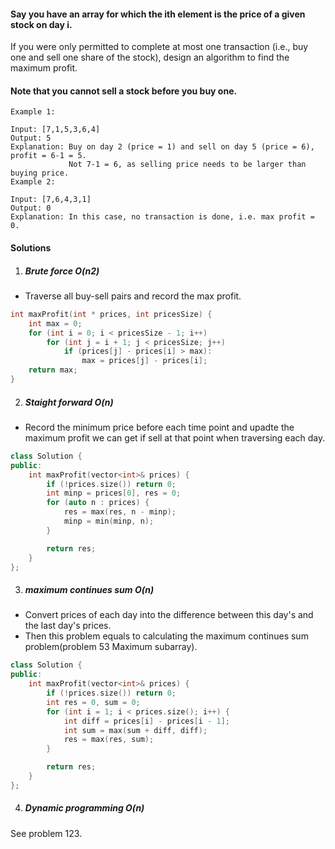 #### Say you have an array for which the ith element is the price of a given stock on day i.

If you were only permitted to complete at most one transaction (i.e., buy one and sell one share of the stock), design an algorithm to find the maximum profit.

#### Note that you cannot sell a stock before you buy one.

```
Example 1:

Input: [7,1,5,3,6,4]
Output: 5
Explanation: Buy on day 2 (price = 1) and sell on day 5 (price = 6), profit = 6-1 = 5.
             Not 7-1 = 6, as selling price needs to be larger than buying price.
Example 2:

Input: [7,6,4,3,1]
Output: 0
Explanation: In this case, no transaction is done, i.e. max profit = 0.
```

#### Solutions

1. ##### Brute force O(n2)

- Traverse all buy-sell pairs and record the max profit.

```cpp
int maxProfit(int * prices, int pricesSize) {
    int max = 0;
    for (int i = 0; i < pricesSize - 1; i++)
        for (int j = i + 1; j < pricesSize; j++)
            if (prices[j] - prices[i] > max):
                max = prices[j] - prices[i];
    return max;
}
```

2. ##### Staight forward O(n)

- Record the minimum price before each time point and upadte the maximum profit we can get if sell at that point when traversing each day.

```cpp
class Solution {
public:
    int maxProfit(vector<int>& prices) {
        if (!prices.size()) return 0;
        int minp = prices[0], res = 0;
        for (auto n : prices) {
            res = max(res, n - minp);
            minp = min(minp, n);
        }

        return res;
    }
};
```

3. ##### maximum continues sum O(n)

- Convert prices of each day into the difference between this day's and the last day's prices.
- Then this problem equals to calculating the maximum continues sum problem(problem 53 Maximum subarray).


```cpp
class Solution {
public:
    int maxProfit(vector<int>& prices) {
        if (!prices.size()) return 0;
        int res = 0, sum = 0;
        for (int i = 1; i < prices.size(); i++) {
            int diff = prices[i] - prices[i - 1];
            int sum = max(sum + diff, diff);
            res = max(res, sum);
        }

        return res;
    }
};
```

4. ##### Dynamic programming O(n)

See problem 123.